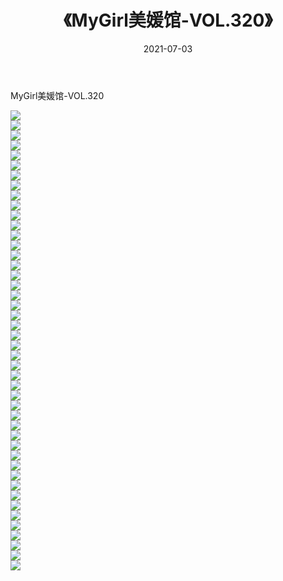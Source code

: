 ﻿---
layout: post
title:  《MyGirl美媛馆-VOL.320》
date:   2021-07-03
img: http://img.660000.xyz/Sharelink/网络美图/2021/MyGirl美媛馆-VOL.320/000.jpg
categories: [美女, 清纯, 唯美]
---

MyGirl美媛馆-VOL.320

  ![](http://img.660000.xyz/Sharelink/网络美图/2021/MyGirl美媛馆-VOL.320/001.jpg) <br> ![](http://img.660000.xyz/Sharelink/网络美图/2021/MyGirl美媛馆-VOL.320/002.jpg) <br> ![](http://img.660000.xyz/Sharelink/网络美图/2021/MyGirl美媛馆-VOL.320/003.jpg) <br> ![](http://img.660000.xyz/Sharelink/网络美图/2021/MyGirl美媛馆-VOL.320/004.jpg) <br> ![](http://img.660000.xyz/Sharelink/网络美图/2021/MyGirl美媛馆-VOL.320/005.jpg) <br> ![](http://img.660000.xyz/Sharelink/网络美图/2021/MyGirl美媛馆-VOL.320/006.jpg) <br> ![](http://img.660000.xyz/Sharelink/网络美图/2021/MyGirl美媛馆-VOL.320/007.jpg) <br> ![](http://img.660000.xyz/Sharelink/网络美图/2021/MyGirl美媛馆-VOL.320/008.jpg) <br> ![](http://img.660000.xyz/Sharelink/网络美图/2021/MyGirl美媛馆-VOL.320/009.jpg) <br> ![](http://img.660000.xyz/Sharelink/网络美图/2021/MyGirl美媛馆-VOL.320/010.jpg) <br> ![](http://img.660000.xyz/Sharelink/网络美图/2021/MyGirl美媛馆-VOL.320/011.jpg) <br> ![](http://img.660000.xyz/Sharelink/网络美图/2021/MyGirl美媛馆-VOL.320/012.jpg) <br> ![](http://img.660000.xyz/Sharelink/网络美图/2021/MyGirl美媛馆-VOL.320/013.jpg) <br> ![](http://img.660000.xyz/Sharelink/网络美图/2021/MyGirl美媛馆-VOL.320/014.jpg) <br> ![](http://img.660000.xyz/Sharelink/网络美图/2021/MyGirl美媛馆-VOL.320/015.jpg) <br> ![](http://img.660000.xyz/Sharelink/网络美图/2021/MyGirl美媛馆-VOL.320/016.jpg) <br> ![](http://img.660000.xyz/Sharelink/网络美图/2021/MyGirl美媛馆-VOL.320/017.jpg) <br> ![](http://img.660000.xyz/Sharelink/网络美图/2021/MyGirl美媛馆-VOL.320/018.jpg) <br> ![](http://img.660000.xyz/Sharelink/网络美图/2021/MyGirl美媛馆-VOL.320/019.jpg) <br> ![](http://img.660000.xyz/Sharelink/网络美图/2021/MyGirl美媛馆-VOL.320/020.jpg) <br> ![](http://img.660000.xyz/Sharelink/网络美图/2021/MyGirl美媛馆-VOL.320/021.jpg) <br> ![](http://img.660000.xyz/Sharelink/网络美图/2021/MyGirl美媛馆-VOL.320/022.jpg) <br> ![](http://img.660000.xyz/Sharelink/网络美图/2021/MyGirl美媛馆-VOL.320/023.jpg) <br> ![](http://img.660000.xyz/Sharelink/网络美图/2021/MyGirl美媛馆-VOL.320/024.jpg) <br> ![](http://img.660000.xyz/Sharelink/网络美图/2021/MyGirl美媛馆-VOL.320/025.jpg) <br> ![](http://img.660000.xyz/Sharelink/网络美图/2021/MyGirl美媛馆-VOL.320/026.jpg) <br> ![](http://img.660000.xyz/Sharelink/网络美图/2021/MyGirl美媛馆-VOL.320/027.jpg) <br> ![](http://img.660000.xyz/Sharelink/网络美图/2021/MyGirl美媛馆-VOL.320/028.jpg) <br> ![](http://img.660000.xyz/Sharelink/网络美图/2021/MyGirl美媛馆-VOL.320/029.jpg) <br> ![](http://img.660000.xyz/Sharelink/网络美图/2021/MyGirl美媛馆-VOL.320/030.jpg) <br> ![](http://img.660000.xyz/Sharelink/网络美图/2021/MyGirl美媛馆-VOL.320/031.jpg) <br> ![](http://img.660000.xyz/Sharelink/网络美图/2021/MyGirl美媛馆-VOL.320/032.jpg) <br> ![](http://img.660000.xyz/Sharelink/网络美图/2021/MyGirl美媛馆-VOL.320/033.jpg) <br> ![](http://img.660000.xyz/Sharelink/网络美图/2021/MyGirl美媛馆-VOL.320/034.jpg) <br> ![](http://img.660000.xyz/Sharelink/网络美图/2021/MyGirl美媛馆-VOL.320/035.jpg) <br> ![](http://img.660000.xyz/Sharelink/网络美图/2021/MyGirl美媛馆-VOL.320/036.jpg) <br> ![](http://img.660000.xyz/Sharelink/网络美图/2021/MyGirl美媛馆-VOL.320/037.jpg) <br> ![](http://img.660000.xyz/Sharelink/网络美图/2021/MyGirl美媛馆-VOL.320/038.jpg) <br> ![](http://img.660000.xyz/Sharelink/网络美图/2021/MyGirl美媛馆-VOL.320/039.jpg) <br> ![](http://img.660000.xyz/Sharelink/网络美图/2021/MyGirl美媛馆-VOL.320/040.jpg) <br> ![](http://img.660000.xyz/Sharelink/网络美图/2021/MyGirl美媛馆-VOL.320/041.jpg) <br> ![](http://img.660000.xyz/Sharelink/网络美图/2021/MyGirl美媛馆-VOL.320/042.jpg) <br> ![](http://img.660000.xyz/Sharelink/网络美图/2021/MyGirl美媛馆-VOL.320/043.jpg) <br> ![](http://img.660000.xyz/Sharelink/网络美图/2021/MyGirl美媛馆-VOL.320/044.jpg) <br> ![](http://img.660000.xyz/Sharelink/网络美图/2021/MyGirl美媛馆-VOL.320/045.jpg) <br> ![](http://img.660000.xyz/Sharelink/网络美图/2021/MyGirl美媛馆-VOL.320/046.jpg) <br>